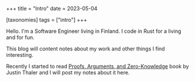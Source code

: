 +++
title = "Intro"
date = 2023-05-04

[taxonomies]
tags = ["intro"]
+++

Hello. I'm a Software Engineer living in Finland. I code in Rust for a living and for fun.

This blog will content notes about my work and other things I find interesting.

Recently I started to read [Proofs, Arguments, and Zero-Knowledge](https://people.cs.georgetown.edu/jthaler/ProofsArgsAndZK.html) book by Justin Thaler and I will post my notes about it here.
<!-- more -->
